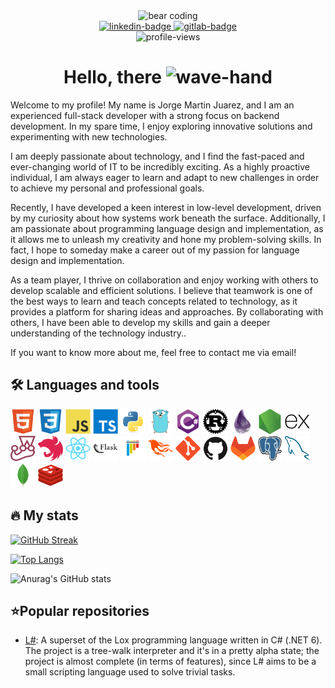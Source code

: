 <div id="header" align="center">
  <img src="https://media.giphy.com/media/1GEATImIxEXVR79Dhk/giphy.gif" title="Doing the code" alt="bear coding">
</div>

<div id="badges" align="center">
  <a href="https://www.linkedin.com/in/jorge-martin-juarez-machado-084a1418b/">
    <img src="https://img.shields.io/badge/LinkedIn-blue?logo=linkedin&logoColor=white&style=for-the-badge" title="LinkedIn Profile" alt="linkedin-badge"/>
  </a>
  <a href="https://gitlab.com/jmj0502">
    <img src="https://img.shields.io/badge/GitLab-orange?logo=gitlab&logoColor=white&style=for-the-badge" title="GitLab Profile" alt="gitlab-badge"/>
  </a>
</div>

<div align="center">
  <img src="https://komarev.com/ghpvc/?username=jmj0502&style=flat-square&color=blue" alt="profile-views"/>
</div>

<h1 align="center"> 
  Hello, there
  <img src="https://media.giphy.com/media/hvRJCLFzcasrR4ia7z/giphy.gif" width="30px" alt="wave-hand"/>
</h1>

Welcome to my profile! My name is Jorge Martin Juarez, and I am an experienced full-stack developer with a strong focus on backend development. In my spare time, I enjoy exploring innovative solutions and experimenting with new technologies.

I am deeply passionate about technology, and I find the fast-paced and ever-changing world of IT to be incredibly exciting. As a highly proactive individual, I am always eager to learn and adapt to new challenges in order to achieve my personal and professional goals.

Recently, I have developed a keen interest in low-level development, driven by my curiosity about how systems work beneath the surface. Additionally, I am passionate about programming language design and implementation, as it allows me to unleash my creativity and hone my problem-solving skills. In fact, I hope to someday make a career out of my passion for language design and implementation.

As a team player, I thrive on collaboration and enjoy working with others to develop scalable and efficient solutions. I believe that teamwork is one of the best ways to learn and teach concepts related to technology, as it provides a platform for sharing ideas and approaches. By collaborating with others, I have been able to develop my skills and gain a deeper understanding of the technology industry..

If you want to know more about me, feel free to contact me via email!

## 🛠️ Languages and tools
<div>
 <img src="https://github.com/devicons/devicon/blob/master/icons/html5/html5-original.svg" title="HTML5" alt="HTML5" width="40px" height="40px"/>
 <img src="https://github.com/devicons/devicon/blob/master/icons/css3/css3-original.svg" title="CSS3" alt="CSS3" width="40px" height="40px"/>
 <img src="https://github.com/devicons/devicon/blob/master/icons/javascript/javascript-original.svg" title="JavaScript" alt="JavaScript" width="40px" height="40px"/>
 <img src="https://github.com/devicons/devicon/blob/master/icons/typescript/typescript-plain.svg" title="TypeScript" alt="TypeScript" width="40px" height="40px"/>
 <img src="https://github.com/devicons/devicon/blob/master/icons/python/python-original.svg" title="Python" alt="Python" width="40px" height="40px"/>
 <img src="https://github.com/devicons/devicon/blob/master/icons/go/go-original.svg" title="Go" alt="Go" width="40px" height="40px"/>
 <img src="https://github.com/devicons/devicon/blob/master/icons/csharp/csharp-original.svg" title="C#" alt="C#" width="40px" height="40px"/>
 <img src="https://github.com/devicons/devicon/blob/master/icons/rust/rust-plain.svg" title="Rust" alt="Rust" width="40px" height="40px"/>
 <img src="https://github.com/devicons/devicon/blob/master/icons/elixir/elixir-original.svg" title="Elixir" alt="Elixir" width="40px" height="40px"/>
 <img src="https://github.com/devicons/devicon/blob/master/icons/nodejs/nodejs-original.svg" title="NodeJS" alt="NodeJS" width="40px" height="40px"/>
 <img src="https://github.com/devicons/devicon/blob/master/icons/express/express-original.svg" title="ExpressJS" alt="ExpressJS" width="40px" height="40px"/>
 <img src="https://github.com/devicons/devicon/blob/master/icons/jest/jest-plain.svg" title="Jest" alt="Jest" width="40px" height="40px"/>
 <img src="https://github.com/devicons/devicon/blob/master/icons/nestjs/nestjs-plain.svg" title="NestJS" alt="NestJS" width="40px" height="40px"/>
 <img src="https://github.com/devicons/devicon/blob/master/icons/react/react-original.svg" title="React" alt="React" width="40px" height="40px"/>
 <img src="https://github.com/devicons/devicon/blob/master/icons/flask/flask-original-wordmark.svg" title="Flask" alt="Flask" width="40px" height="40px"/>
 <img src="https://github.com/devicons/devicon/blob/master/icons/pytest/pytest-original.svg" title="Pytest" alt="Pytest" width="40px" height="40px"/>
 <img src="https://github.com/devicons/devicon/blob/master/icons/phoenix/phoenix-original.svg" title="Phoenix" alt="Phoenix" width="40px" height="40px" />
 <img src="https://github.com/devicons/devicon/blob/master/icons/git/git-original.svg" title="Git" alt="Git" width="40px" height="40px" />
 <img src="https://github.com/devicons/devicon/blob/master/icons/github/github-original.svg" title="GitHub" alt="GitHub" width="40px" height="40px" />
 <img src="https://github.com/devicons/devicon/blob/master/icons/gitlab/gitlab-original.svg" title="GitLab" alt="GitLab" width="40px" height="40px" />
 <img src="https://github.com/devicons/devicon/blob/master/icons/postgresql/postgresql-original.svg" title="PostgreSQL" alt="PostgreSQL" width="40px" height="40px" />
 <img src="https://github.com/devicons/devicon/blob/master/icons/mysql/mysql-original.svg" title="MySQL" alt="MySQL" width="40px" height="40px" />
 <img src="https://github.com/devicons/devicon/blob/master/icons/mongodb/mongodb-original.svg" title="MongoDB" alt="MongoDB" width="40px" height="40px" />
 <img src="https://github.com/devicons/devicon/blob/master/icons/redis/redis-original.svg" title="Redis" alt="Redis" width="40px" height="40px" />
</div>

## 🔥 My stats
[![GitHub Streak](http://github-readme-streak-stats.herokuapp.com?user=jmj0502&theme=dark&background=000000)](https://git.io/streak-stats)

[![Top Langs](https://github-readme-stats.vercel.app/api/top-langs/?username=jmj0502&layout=compact&theme=vision-friendly-dark)](https://github.com/anuraghazra/github-readme-stats)

![Anurag's GitHub stats](https://github-readme-stats.vercel.app/api?username=jmj0502&count_private=true&theme=dark)

## ⭐Popular repositories
* [L#](https://github.com/jmj0502/LSharp): A superset of the Lox programming language written in C# (.NET 6). The project is a tree-walk interpreter and it's in a pretty alpha state; the project is almost complete (in terms of features), since L# aims to be a small scripting language used to solve trivial tasks.
<!--
**jmj0502/jmj0502** is a ✨ _special_ ✨ repository because its `README.md` (this file) appears on your GitHub profile.

Here are some ideas to get you started:

- 🔭 I’m currently working on ...
- 🌱 I’m currently learning ...
- 👯 I’m looking to collaborate on ...
- 🤔 I’m looking for help with ...
- 💬 Ask me about ...
- 📫 How to reach me: ...
- 😄 Pronouns: ...
- ⚡ Fun fact: ...
-->

